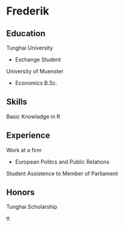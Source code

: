 # Frederik 

## Education
Tunghai University
- Exchange Student 

University of Muenster
-  Economics B.Sc.



## Skills
Basic Knowladge in R
## Experience 
Work at a firm
- European Politcs and Public Relations

Student Assistence to Member of Parliament 

## Honors
Tunghai Scholarship  

tt